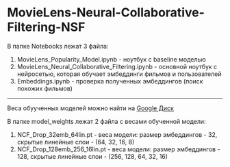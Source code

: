 # MovieLens-Neural-Collaborative-Filtering-NSF

В папке Notebooks лежат 3 файла:

1) MovieLens_Popularity_Model.ipynb - ноутбук с baseline моделью
2) MovieLens_Neural_Collaborative_Filtering.ipynb - основной ноутбук с нейросетью, которая обучает эмбеддинги фильмов и пользователей
3) Embeddings.ipynb - проверка полученных эмбеддингов (поиск похожих фильмов)

--------------

Веса обуученных моделей можно найти на [Google Диск](https://drive.google.com/drive/folders/1sEjRepagyyU-IQ2YOPFxLjrDIGGOLTuw?usp=share_link)



В папке model_weights лежат 2 файла с весами обученной модели:

1) NCF_Drop_32emb_64lin.pt - веса модели: размер эмбеддингов - 32, скрытые линейные слои - (64, 32, 16, 8)
2) NCF_Drop_128emb_256_16lin.pt - веса модели: размер эмбеддингов - 128, скрытые линейные слои - (256, 128, 64, 32, 16)
